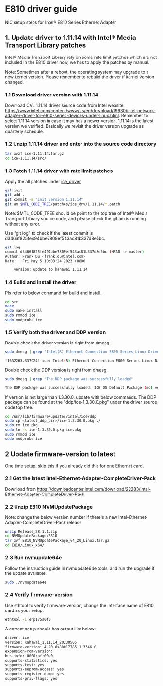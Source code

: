 # E810 driver guide

NIC setup steps for Intel® E810 Series Ethernet Adapter

## 1. Update driver to 1.11.14 with Intel® Media Transport Library patches

Intel® Media Transport Library rely on some rate limit patches which are not included in the E810 driver now, we has to apply the patches by manual.

Note: Sometimes after a reboot, the operating system may upgrade to a new kernel version. Please remember to rebuild the driver if kernel version changed.

### 1.1 Download driver version with 1.11.14

Download CVL 1.11.14 driver source code from Intel website: <https://www.intel.com/content/www/us/en/download/19630/intel-network-adapter-driver-for-e810-series-devices-under-linux.html>. Remember to select 1.11.14 version in case it may has a newer version, 1.11.14 is the latest version we verified. Basically we revisit the driver version upgrade as quarterly schedule.

### 1.2 Unzip 1.11.14 driver and enter into the source code directory

```bash
tar xvzf ice-1.11.14.tar.gz
cd ice-1.11.14/src/
```

### 1.3 Patch 1.11.14 driver with rate limit patches

Apply the all patches under [ice_driver](../patches/ice_drv/1.11.14/)

```bash
git init
git add .
git commit -m "init version 1.11.14"
git am $MTL_CODE_TREE/patches/ice_drv/1.11.14/*.patch
```

Note: $MTL_CODE_TREE should be point to the top tree of Intel® Media Transport Library source code, and please check the git am is running without any error.

Use "git log" to check if the latest commit is d3466f825fe494bbe7809ef543ac81b337d8e5bc.

```bash
git log
commit d3466f825fe494bbe7809ef543ac81b337d8e5bc (HEAD -> master)
Author: Frank Du <frank.du@intel.com>
Date:   Fri May 5 10:03:24 2023 +0800

    version: update to kahawai 1.11.14
```

### 1.4 Build and install the driver

Pls refer to below command for build and install.

```bash
cd src
make
sudo make install
sudo rmmod ice
sudo modprobe ice
```

### 1.5 Verify both the driver and DDP version

Double check the driver version is right from dmesg.

```bash
sudo dmesg | grep "Intel(R) Ethernet Connection E800 Series Linux Driver"
```

```bash
[1632263.337924] ice: Intel(R) Ethernet Connection E800 Series Linux Driver - version Kahawai_1.11.14_20230505
```

Double check the DDP version is right from dmesg.

```bash
sudo dmesg | grep "The DDP package was successfully loaded"
```

```bash
The DDP package was successfully loaded: ICE OS Default Package (mc) version 1.3.30.0
```

If version is not large than 1.3.30.0, update with below commands. The DDP package can be found at the "ddp/ice-1.3.30.0.pkg" under the driver source code top tree.

```bash
cd /usr/lib/firmware/updates/intel/ice/ddp
sudo cp <latest_ddp_dir>/ice-1.3.30.0.pkg ./
sudo rm ice.pkg
sudo ln -s ice-1.3.30.0.pkg ice.pkg
sudo rmmod ice
sudo modprobe ice
```

## 2 Update firmware-version to latest

One time setup, skip this if you already did this for one Ethernet card.

### 2.1 Get the latest Intel-Ethernet-Adapter-CompleteDriver-Pack

Download from <https://downloadcenter.intel.com/download/22283/Intel-Ethernet-Adapter-CompleteDriver-Pack>

### 2.2 Unzip E810 NVMUpdatePackage

Note: change the below version number if there's a new Intel-Ethernet-Adapter-CompleteDriver-Pack release

```bash
unzip Release_28.1.1.zip
cd NVMUpdatePackage/E810
tar xvf E810_NVMUpdatePackage_v4_20_Linux.tar.gz
cd E810/Linux_x64/
```

### 2.3 Run nvmupdate64e

Follow the instruction guide in nvmupdate64e tools, and run the upgrade if the update available.

```bash
sudo ./nvmupdate64e
```

### 2.4 Verify firmware-version

Use ethtool to verify firmware-version, change the interface name of E810 card as your setup.

```bash
ethtool -i enp175s0f0
```

A correct setup should has output like below:

```bash
driver: ice
version: Kahawai_1.11.14_20230505
firmware-version: 4.20 0x80017785 1.3346.0
expansion-rom-version:
bus-info: 0000:af:00.0
supports-statistics: yes
supports-test: yes
supports-eeprom-access: yes
supports-register-dump: yes
supports-priv-flags: yes
```
